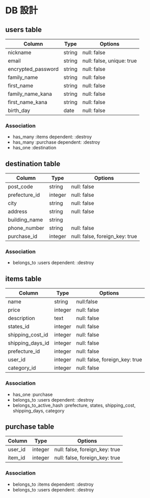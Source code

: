 # DB 設計

## users table

| Column               | Type                | Options                   |
|----------------------|---------------------|---------------------------|
| nickname             | string              | null: false               |
| email                | string              | null: false, unique: true |
| encrypted_password   | string              | null: false               |
| family_name          | string              | null: false               |
| first_name           | string              | null: false               |
| family_name_kana     | string              | null: false               |
| first_name_kana      | string              | null: false               |
| birth_day            | date                | null: false               |

### Association

- has_many :items dependent: :destroy
- has_many :purchase dependent: :destroy
- has_one :destination

## destination table

| Column                              | Type       | Options                        |
|-------------------------------------|------------|--------------------------------|
| post_code                           | string     | null: false                    |
| prefecture_id                       | integer    | null: false                    |
| city                                | string     | null: false                    |
| address                             | string     | null: false                    |
| building_name                       | string     |                     |
| phone_number                        | string     | null: false                    |
| purchase_id                         | integer    | null: false, foreign_key: true |



### Association
- belongs_to :users dependent: :destroy



## items table

| Column                              | Type       | Options                        |
|-------------------------------------|------------|--------------------------------|
| name                                | string     | null:false                     |
| price                               | integer    | null: false                    |
| description                         | text       | null: false                    |
| states_id                           | integer    | null: false                    |
| shipping_cost_id                    | integer    | null: false                    |
| shipping_days_id                    | integer    | null: false                    |
| prefecture_id                       | integer    | null: false                    |
| user_id                             | integer    | null: false, foreign_key: true |
| category_id                         | integer    | null: false                    |

### Association
- has_one :purchase
- belongs_to :users dependent: :destroy
- belongs_to_active_hash :prefecture, states, shipping_cost, shipping_days, category

## purchase table

| Column                        | Type       | Options                        |
|-------------------------------|------------|--------------------------------|
| user_id                       | integer    | null: false, foreign_key: true |
| item_id                       | integer    | null: false, foreign_key: true |

### Association

- belongs_to :items dependent: :destroy
- belongs_to :users dependent: :destroy
